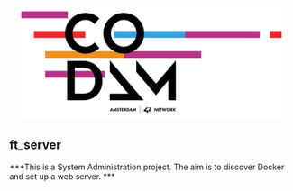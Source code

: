 <p align="center">
  <img src="https://github.com/qingqingqingli/readme_images/blob/master/codam_logo.png" height='200'>
</p>

## ft_server
***This is a System Administration project. The aim is to discover Docker and set up a web server. ***